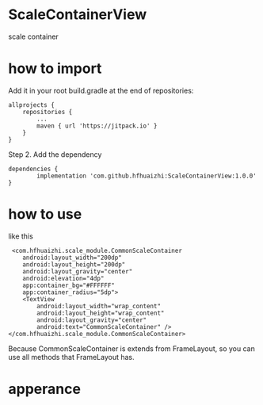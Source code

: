 # ScaleContainerView
scale container
# how to import
Add it in your root build.gradle at the end of repositories:

	allprojects {
		repositories {
			...
			maven { url 'https://jitpack.io' }
		}
	}
Step 2. Add the dependency

	dependencies {
	        implementation 'com.github.hfhuaizhi:ScaleContainerView:1.0.0'
	}
  
 # how to use
 like this
 
     <com.hfhuaizhi.scale_module.CommonScaleContainer
        android:layout_width="200dp"
        android:layout_height="200dp"
        android:layout_gravity="center"
        android:elevation="4dp"
        app:container_bg="#FFFFFF"
        app:container_radius="5dp">
        <TextView
            android:layout_width="wrap_content"
            android:layout_height="wrap_content"
            android:layout_gravity="center"
            android:text="CommonScaleContainer" />
    </com.hfhuaizhi.scale_module.CommonScaleContainer>
   
  Because CommonScaleContainer is extends from FrameLayout, so you can use all methods that FrameLayout has.
  
  # apperance
  
  
